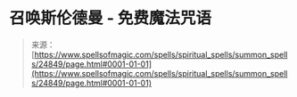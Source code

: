 <!--yml

category: 未分类

date: 2024-06-12 19:11:11

-->

# 召唤斯伦德曼 - 免费魔法咒语

> 来源：[https://www.spellsofmagic.com/spells/spiritual_spells/summon_spells/24849/page.html#0001-01-01](https://www.spellsofmagic.com/spells/spiritual_spells/summon_spells/24849/page.html#0001-01-01)
